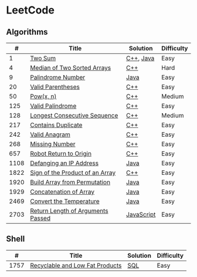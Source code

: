 LeetCode
========

## Algorithms

<!-- | # | [Title](Website) | [Language](./Solutions/Algorithms/fileName) | Difficulty | -->

| # | Title | Solution | Difficulty |
|---| ----- | -------- | ---------- |
| 1 | [Two Sum](https://leetcode.com/problems/two-sum/) | [C++](./Solutions/Algorithms/twoSum.cpp), [Java](./Solutions/Algorithms/twoSum.java) | Easy |
| 4 | [Median of Two Sorted Arrays](https://leetcode.com/problems/median-of-two-sorted-arrays/) | [C++](./Solutions/Algorithms/medianOfTwoSortedArrays.cpp) | Hard |
| 9 | [Palindrome Number](https://leetcode.com/problems/palindrome-number/) | [Java](./Solutions/Algorithms/palindroneNumber.java) | Easy |
| 20 | [Valid Parentheses](https://leetcode.com/problems/valid-parentheses/) | [C++](./Solutions/Algorithms/validParentheses.cpp) | Easy |
| 50 | [Pow(x, n)](https://leetcode.com/problems/powx-n/) | [C++](./Solutions/Algorithms/powx-n.cpp) | Medium |
| 125 | [Valid Palindrome](https://leetcode.com/problems/valid-palindrome/) | [C++](./Solutions/Algorithms/validPalindrome.cpp) | Easy |
| 128 | [Longest Consecutive Sequence](https://leetcode.com/problems/longest-consecutive-sequence/) | [C++](./Solutions/Algorithms/longestConsecutiveSequence.cpp) | Medium |
| 217 | [Contains Duplicate](https://leetcode.com/problems/contains-duplicate/) | [C++](./Solutions/Algorithms/containsDuplicate.cpp) | Easy |
| 242 | [Valid Anagram](https://leetcode.com/problems/valid-anagram/) | [C++](./Solutions/Algorithms/validAnagram.cpp) | Easy |
| 268 | [Missing Number](https://leetcode.com/problems/missing-number/) | [C++](./Solutions/Algorithms/missingNumber.cpp) | Easy |
| 657 | [Robot Return to Origin](https://leetcode.com/problems/robot-return-to-origin/) | [C++](./Solutions/Algorithms/robotReturnToOrigin.cpp) | Easy |
| 1108 | [Defanging an IP Address](https://leetcode.com/problems/defanging-an-ip-address/) | [Java](./Solutions/Algorithms/defangingAnIPAddress.java) | Easy |
| 1822 | [Sign of the Product of an Array](https://leetcode.com/problems/sign-of-the-product-of-an-array/) | [C++](./Solutions/Algorithms/signOfTheProductOfAnArray.cpp) | Easy |
| 1920 | [Build Array from Permutation](https://leetcode.com/problems/build-array-from-permutation/) | [Java](./Solutions/Algorithms/buildArrayFromPermutation.java) | Easy |
| 1929 | [Concatenation of Array](https://leetcode.com/problems/concatenation-of-array/) | [Java](./Solutions/Algorithms/concatenationOfArray.java) | Easy |
| 2469 | [Convert the Temperature](https://leetcode.com/problems/convert-the-temperature/) | [Java](./Solutions/Algorithms/convertTheTemperature.java) | Easy |
| 2703 | [Return Length of Arguments Passed](https://leetcode.com/problems/return-length-of-arguments-passed/) | [JavaScript](./Solutions/Algorithms/returnLengthOfArgumentsPassed.js) | Easy |


## Shell

<!-- | # | [Title](Website) | [Language](./Solutions/Shell/fileName) | Difficulty | -->

| # | Title | Solution | Difficulty |
|---| ----- | -------- | ---------- |
| 1757 | [Recyclable and Low Fat Products](https://leetcode.com/problems/recyclable-and-low-fat-products/) | [SQL](./Solutions/Shell/recyclableAndLowFatProducts.sql) | Easy |
